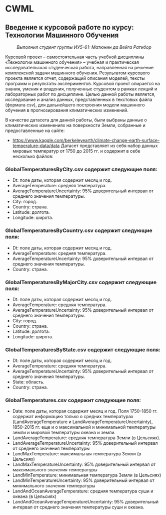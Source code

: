 # CWML
## Введение к курсовой работе по курсу: Технологии Машинного Обучения
<center><i>Выполнил студент группы ИУ5-61: Матюнин да Вейга Ратибор</i></center>

Курсовой проект – самостоятельная часть учебной дисциплины «Технологии машинного обучения» – учебная и практическая исследовательская студенческая работа, направленная на решение комплексной задачи машинного обучения. Результатом курсового проекта является отчет, содержащий описания моделей, тексты программ и результаты экспериментов.
Курсовой проект опирается на знания, умения и владения, полученные студентом в рамках лекций и лабораторных работ по дисциплине.
Целью данной работы является, исследование и анализ данных, представленных в текстовых файла (формата csv), для дальнейшего построения модели машинного обучения в прогнозирования климатических изменений. 

В качестве датасета для данной работы, были выбраны данные о климатических изменениях на поверхности Земли, собранные и предоставленные на сайте: 
*	https://www.kaggle.com/berkeleyearth/climate-change-earth-surface-temperature-data/data
Датасет представляет из себя набор данных мировых температур от 1750 до 2015 гг. и содержит в себе несколько файлов:
 
### GlobalTemperaturesByCity.csv содержит следующие поля:
*	Dt: поле даты, которая содержит месяц и год.
*	AverageTemperature: средняя температура.
*	AverageTemperatureUncertainty: 95% доверительный интервал от среднего значения температуры.
*	City: город.
*	Country: страна.
*	Latitude: долгота.
*	Longitude: широта.
### GlobalTemperaturesByCountry.csv содержит следующие поля:
*	Dt: поле даты, которая содержит месяц и год.
*	AverageTemperature: средняя температура.
*	AverageTemperatureUncertainty: 95% доверительный интервал от среднего значения температуры.
*	Country: страна.
### GlobalTemperaturesByMajorCity.csv содержит следующие поля:
*	Dt: поле даты, которая содержит месяц и год.
*	AverageTemperature: средняя температура.
*	AverageTemperatureUncertainty: 95% доверительный интервал от среднего значения температуры.
*	City: город.
*	Country: страна.
*	Latitude: долгота.
*	Longitude: широта.
### GlobalTemperaturesByState.csv содержит следующие поля:
*	Dt: поле даты, которая содержит месяц и год.
*	AverageTemperature: средняя температура.
*	AverageTemperatureUncertainty: 95% доверительный интервал от среднего значения температуры.
*	State: область.
*	Country: страна.
### GlobalTemperatures.csv содержит следующие поля:
*	Date: поле даты, которая содержит месяц и год. Поля 1750-1850 гг. содержат информацию только о средних температурах (LandAverageTemperature и LandAverageTemperatureUncertainty), 1850-2015 гг. еще и о максимальной и минимальной температуры земли и мировой температуры океана и земли.
*	LandAverageTemperature: средняя температура Земли (в Цельсиях).
*	LandAverageTemperatureUncertainty: 95% доверительный интервал от среднего значения температуры
*	LandMaxTemperature: максимальная температура Земли (в Цельсиях)
*	LandMaxTemperatureUncertainty: 95% доверительный интервал от максимального значения температуры
*	LandMinTemperature: минимальная температура Земли (в Цельсиях)
*	LandMinTemperatureUncertainty: 95% доверительный интервал от минимального значения температуры
*	LandAndOceanAverageTemperature: средняя температура суши и океана (в Цельсиях)
*	LandAndOceanAverageTemperatureUncertainty: 95% доверительный интервал от среднего значения температуры суши и океана.
